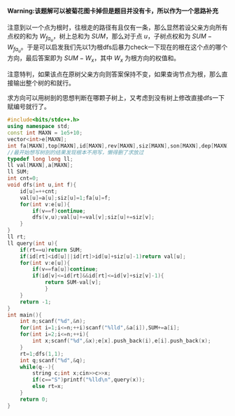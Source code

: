 #### Warning:该题解可以被菊花图卡掉但是题目并没有卡，所以作为一个思路补充

注意到以一个点为根时，往根走的路径有且仅有一条，那么显然若设父亲方向所有点权的和为 $W_{fa_u}$，树上总和为 $SUM$，那么对于点 $u$，子树点权和为 $SUM-W_{fa_u}$。于是可以启发我们先以1为根dfs后暴力check一下现在的根在这个点的哪个方向，最后答案即为 $SUM-W_{x}$，其中 $W_x$ 为根方向的权值和。

注意特判，如果该点在原树父亲方向则答案保持不变，如果查询节点为根，那么直接输出整个树的和就行。

求方向可以用树剖的思想判断在哪颗子树上，又考虑到没有树上修改直接dfs一下赋编号就行了。

```cpp
#include<bits/stdc++.h>
using namespace std;
const int MAXN = 1e5+10;
vector<int>e[MAXN];
int fa[MAXN],top[MAXN],id[MAXN],rev[MAXN],siz[MAXN],son[MAXN],dep[MAXN];
//最开始想写树剖的结果发现根本不用写，懒得删了求放过 
typedef long long ll;
ll val[MAXN],a[MAXN];
ll SUM;
int cnt=0;
void dfs(int u,int f){
	id[u]=++cnt;
	val[u]=a[u];siz[u]=1;fa[u]=f;
	for(int v:e[u]){
		if(v==f)continue;
		dfs(v,u);val[u]+=val[v];siz[u]+=siz[v];
	}
}
ll rt;
ll query(int u){
	if(rt==u)return SUM;
	if(id[rt]<id[u]||id[rt]>id[u]+siz[u]-1)return val[u];
	for(int v:e[u]){
		if(v==fa[u])continue;
		if(id[v]<=id[rt]&&id[rt]<=id[v]+siz[v]-1){
			return SUM-val[v];
			}
	}
	return -1;
}
int main(){
	int n;scanf("%d",&n);
	for(int i=1;i<=n;++i)scanf("%lld",&a[i]),SUM+=a[i];
	for(int i=2;i<=n;++i){
		int x;scanf("%d",&x);e[x].push_back(i),e[i].push_back(x);
	}
	rt=1;dfs(1,1);
	int q;scanf("%d",&q);
	while(q--){
		string c;int x;cin>>c>>x;
		if(c=="S")printf("%lld\n",query(x));
		else rt=x;
	}
	return 0;
}

```